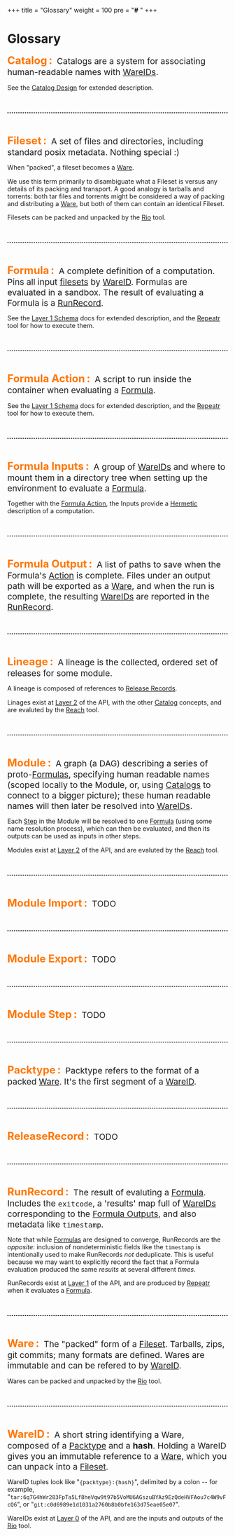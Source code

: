 +++
title = "Glossary"
weight = 100
pre = "<b>#</b> "
+++

Glossary
========

<style>
h3 {
	display: inline;
	font-size: 1.5rem !important;
	color: #F70 !important;
}
h3:before {
	content: " ";
	margin: 4em 0;
}
h3:not(:first-of-type):before {
	content: " ";
	display: block;
	border: 1px dashed #444;
	margin: 2em 0;
}
h3:after {
	content: ":";
	margin: 0 0.5ex 0 0.3ex;
}
h3 + p {
	display: inline;
	font-size: 1.2rem;
}
p {
	font-size: 0.9rem;
}
</style>

### Catalog

Catalogs are a system for associating human-readable names with [WareIDs](#wareid).

See the [Catalog Design](/design/catalogs) for extended description.

### Fileset

A set of files and directories, including standard posix metadata.  Nothing special :)

When "packed", a fileset becomes a [Ware](#ware).

We use this term primarily to disambiguate what a Fileset is versus any details of its
packing and transport.  A good analogy is tarballs and torrents: both tar files
and torrents might be considered a way of packing and distributing a [Ware](#ware),
but both of them can contain an identical Fileset.

Filesets can be packed and unpacked by the [Rio](/tools/rio) tool.

### Formula

A complete definition of a computation.
Pins all input [filesets](#fileset) by [WareID](#wareid).
Formulas are evaluated in a sandbox.
The result of evaluating a Formula is a [RunRecord](#runrecord).

See the [Layer 1 Schema](/schema/layer-1) docs for extended description,
and the [Repeatr](/tools/repeatr) tool for how to execute them.

### Formula Action

A script to run inside the container when evaluating a [Formula](#formula).

See the [Layer 1 Schema](/schema/layer-1) docs for extended description,
and the [Repeatr](/tools/repeatr) tool for how to execute them.

### Formula Inputs

A group of [WareIDs](#wareid) and where to mount them in a directory tree
when setting up the environment to evaluate a [Formula](#formula).

Together with the [Formula Action](#formula-action), the Inputs provide
a [Hermetic](/vision/strategy/hermetic-computation) description of a computation.

### Formula Output

A list of paths to save when the Formula's [Action](#formula-action) is complete.
Files under an output path will be exported as a [Ware](#ware),
and when the run is complete, the resulting [WareIDs](#wareid) are reported
in the [RunRecord](#runrecord).

### Lineage

A lineage is the collected, ordered set of releases for some module.

A lineage is composed of references to [Release Records](#releaserecord).

Linages exist at [Layer 2](/schema/layer-2) of the API,
with the other [Catalog](#catalog) concepts,
and are evaluted by the [Reach](/tools/reach) tool.

### Module

A graph (a DAG) describing a series of proto-[Formulas](#formula), specifying
human readable names (scoped locally to the Module, or, using
[Catalogs](#catalog) to connect to a bigger picture);
these human readable names will then later be resolved into [WareIDs](#wareid).

Each [Step](#module-step) in the Module will be resolved to one [Formula](#formula)
(using some name resolution process), which can then be evaluated, and then its
outputs can be used as inputs in other steps.

Modules exist at [Layer 2](/schema/layer-2) of the API,
and are evaluted by the [Reach](/tools/reach) tool.

### Module Import

TODO

### Module Export

TODO

### Module Step

TODO

### Packtype

Packtype refers to the format of a packed [Ware](#ware).
It's the first segment of a [WareID](#wareid).

### ReleaseRecord

TODO

### RunRecord

The result of evaluting a [Formula](#formula).
Includes the `exitcode`, a 'results' map full of [WareIDs](#wareid) corresponding
to the [Formula Outputs](#formula-output), and also metadata like `timestamp`.

Note that while [Formulas](#formula) are designed to converge, RunRecords are
the *opposite*: inclusion of nondeterministic fields like the `timestamp` is
intentionally used to make RunRecords *not* deduplicate.
This is useful because we may want to explicitly record the fact that a
Formula evaluation produced the same *results* at several different *times*.

RunRecords exist at [Layer 1](/schema/layer-1) of the API,
and are produced by [Repeatr](/tools/repeatr) when it evaluates a [Formula](#formula).

### Ware

The "packed" form of a [Fileset](#fileset).
Tarballs, zips, git commits; many formats are defined.
Wares are immutable and can be refered to by [WareID](#wareid).

Wares can be packed and unpacked by the [Rio](/tools/rio) tool.

### WareID

A short string identifying a Ware, composed of a [Packtype](#packtype)
and a **hash**.
Holding a WareID gives you an immutable reference to a [Ware](#ware),
which you can unpack into a [Fileset](#fileset).

WareID tuples look like "`{packtype}:{hash}`", delimited by a colon -- for example,
"`tar:6q7G4hWr283FpTa5Lf8heVqw9t97b5VoMU6AGszuBYAz9EzQdeHVFAou7c4W9vFcQ6`",
or "`git:c0d6989e1d1031a2760b8b0bfe163d75eae05e07`".

WareIDs exist at [Layer 0](/schema/layer-0) of the API,
and are the inputs and outputs of the [Rio](/tools/rio) tool.
